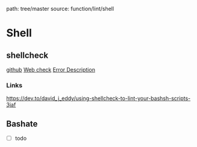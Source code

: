 path: tree/master
source: function/lint/shell

# Shell

## shellcheck

[github](https://github.com/koalaman/shellcheck)
[Web check](https://www.shellcheck.net/)
[Error Description](https://github.com/koalaman/shellcheck/wiki/Checks)

### Links
<https://dev.to/david_j_eddy/using-shellcheck-to-lint-your-bashsh-scripts-3jaf>

## Bashate

- [ ] todo
